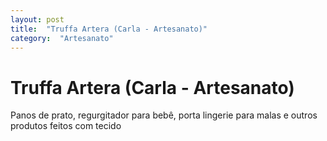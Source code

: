 ```yaml
---
layout: post
title:  "Truffa Artera (Carla - Artesanato)"
category:  "Artesanato"
---
```


# Truffa Artera (Carla - Artesanato)

Panos de prato, regurgitador para bebê,  porta lingerie para malas e outros produtos feitos com tecido
